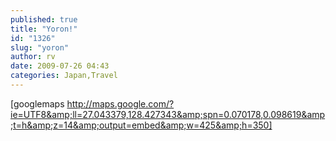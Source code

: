 ```yaml
---
published: true
title: "Yoron!"
id: "1326"
slug: "yoron"
author: rv
date: 2009-07-26 04:43
categories: Japan,Travel
---
```

[googlemaps http://maps.google.com/?ie=UTF8&amp;ll=27.043379,128.427343&amp;spn=0.070178,0.098619&amp;t=h&amp;z=14&amp;output=embed&amp;w=425&amp;h=350]